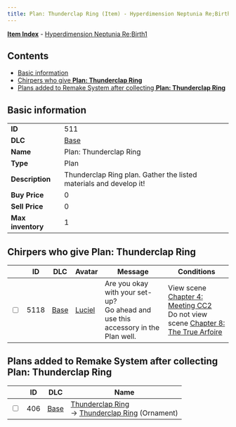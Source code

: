 ```yaml
---
title: Plan: Thunderclap Ring (Item) - Hyperdimension Neptunia Re;Birth1
---
```


[**Item Index**](/neptunia/rb1/item/index.html) - [Hyperdimension Neptunia Re;Birth1](/neptunia/rb1)

## Contents

- [Basic information](#basic-information)
- [Chirpers who give **Plan: Thunderclap Ring**](#chirpers-who-give-plan-thunderclap-ring)
- [Plans added to Remake System after collecting **Plan: Thunderclap Ring**](#plans-added-to-remake-system-after-collecting-plan-thunderclap-ring)
## Basic information

|   |   |
| -- | -- |
| **ID** | 511 |
| **DLC** | [Base](/neptunia/rb1/dlc/1-base.html) |
| **Name** | Plan: Thunderclap Ring |
| **Type** | Plan |
| **Description** | Thunderclap Ring plan. Gather the listed materials and develop it! |
| **Buy Price** | 0 |
| **Sell Price** | 0 |
| **Max inventory** | 1 |


## Chirpers who give **Plan: Thunderclap Ring**

|    | ID | DLC | Avatar | Message | Conditions |
| -- | -- | --- | ------ | ------- | ---------- |
| <input type="checkbox" id="rb1-chirper-event-1-5118" class="trackbox" /> | 5118 | [Base](/neptunia/rb1/dlc/1-base.html) | [Luciel](/neptunia/rb1/undefined/1-231-luciel.html) | Are you okay with your set-up?<br />Go ahead and use this accessory in the Plan well. | View scene [Chapter 4: Meeting CC2](/neptunia/rb1/scene/1-406-chapter-4-meeting-cc2.html)<br />Do not view scene [Chapter 8: The True Arfoire](/neptunia/rb1/scene/1-807-chapter-8-the-true-arfoire.html) |


## Plans added to Remake System after collecting **Plan: Thunderclap Ring**

|    | ID | DLC | Name |
| -- | -- | --- | ---- |
| <input type="checkbox" id="rb1-remake-1-406" class="trackbox" /> | 406 | [Base](/neptunia/rb1/dlc/1-base.html) | [Thunderclap Ring](/neptunia/rb1/remake/1-406-thunderclap-ring.html)<br /> → [Thunderclap Ring](/neptunia/rb1/item/1-2732-thunderclap-ring.html) (Ornament) |
